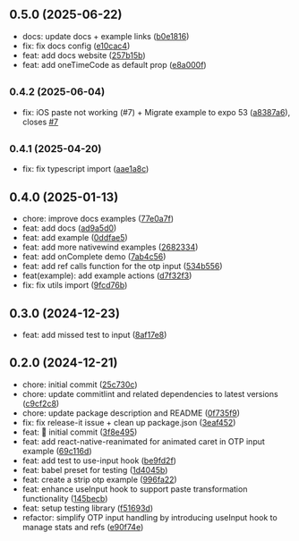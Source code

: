 

## 0.5.0 (2025-06-22)

* docs: update docs + example links ([b0e1816](https://github.com/yjose/input-otp-native/commit/b0e1816))
* fix: fix docs config ([e10cac4](https://github.com/yjose/input-otp-native/commit/e10cac4))
* feat: add docs website ([257b15b](https://github.com/yjose/input-otp-native/commit/257b15b))
* feat: add oneTimeCode as default prop ([e8a000f](https://github.com/yjose/input-otp-native/commit/e8a000f))

## <small>0.4.2 (2025-06-04)</small>

* fix: iOS paste not working (#7) + Migrate example to expo 53 ([a8387a6](https://github.com/yjose/input-otp-native/commit/a8387a6)), closes [#7](https://github.com/yjose/input-otp-native/issues/7)

## <small>0.4.1 (2025-04-20)</small>

* fix: fix typescript import ([aae1a8c](https://github.com/yjose/input-otp-native/commit/aae1a8c))

## 0.4.0 (2025-01-13)

* chore: improve docs examples ([77e0a7f](https://github.com/yjose/input-otp-native/commit/77e0a7f))
* feat: add docs ([ad9a5d0](https://github.com/yjose/input-otp-native/commit/ad9a5d0))
* feat: add example ([0ddfae5](https://github.com/yjose/input-otp-native/commit/0ddfae5))
* feat: add more nativewind examples ([2682334](https://github.com/yjose/input-otp-native/commit/2682334))
* feat: add onComplete demo ([7ab4c56](https://github.com/yjose/input-otp-native/commit/7ab4c56))
* feat: add ref calls function for the otp input ([534b556](https://github.com/yjose/input-otp-native/commit/534b556))
* feat(example): add example actions ([d7f32f3](https://github.com/yjose/input-otp-native/commit/d7f32f3))
* fix: fix utils import ([9fcd76b](https://github.com/yjose/input-otp-native/commit/9fcd76b))

## 0.3.0 (2024-12-23)

* feat: add missed test to input ([8af17e8](https://github.com/yjose/input-otp-native/commit/8af17e8))

## 0.2.0 (2024-12-21)

* chore: initial commit ([25c730c](https://github.com/yjose/input-otp-native/commit/25c730c))
* chore: update commitlint and related dependencies to latest versions ([c9cf2c8](https://github.com/yjose/input-otp-native/commit/c9cf2c8))
* chore: update package description and README ([0f735f9](https://github.com/yjose/input-otp-native/commit/0f735f9))
* fix: fix release-it issue + clean up package.json ([3eaf452](https://github.com/yjose/input-otp-native/commit/3eaf452))
* feat: 👋 initial commit ([3f8e495](https://github.com/yjose/input-otp-native/commit/3f8e495))
* feat: add react-native-reanimated for animated caret in OTP input example ([69c116d](https://github.com/yjose/input-otp-native/commit/69c116d))
* feat: add test to use-input hook ([be9fd2f](https://github.com/yjose/input-otp-native/commit/be9fd2f))
* feat: babel preset for testing ([1d4045b](https://github.com/yjose/input-otp-native/commit/1d4045b))
* feat: create a strip otp example ([996fa22](https://github.com/yjose/input-otp-native/commit/996fa22))
* feat: enhance useInput hook to support paste transformation functionality ([145becb](https://github.com/yjose/input-otp-native/commit/145becb))
* feat: setup testing library ([f51693d](https://github.com/yjose/input-otp-native/commit/f51693d))
* refactor: simplify OTP input handling by introducing useInput hook to manage stats and refs ([e90f74e](https://github.com/yjose/input-otp-native/commit/e90f74e))
